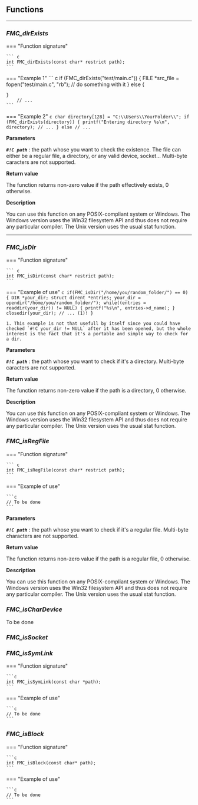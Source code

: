 ## Functions
---
<!-- ### File type checking -->

### _FMC\_dirExists_

=== "Function signature"

	``` c
	int FMC_dirExists(const char* restrict path); 
	```
=== "Example 1"
	``` c
	if (FMC_dirExists("test/main.c"))
	{
		FILE *src_file = fopen("test/main.c", "rb");
		// do something with it
	}
	else
	{
		
	}
		// ...
	```
=== "Example 2"
	``` c
	char directory[128] = "C:\\Users\\YourFolder\\";
	if (FMC_dirExists(directory))
	{
		printf("Entering directory %s\n", directory);
		// ...
	}
	else
		// ...
	```

**Parameters**

**_`#!C path`_** : the path whose you want to check the existence. The file can either be a regular file, a directory, or any valid device, socket... Multi-byte caracters are not supported.

**Return value** 

The function returns non-zero value if the path effectively exists, 0 otherwise.

**Description**

You can use this function on any POSIX-compliant system or Windows. The Windows version uses the Win32 filesystem API and thus does not require any particular compiler. The Unix version uses the usual stat function.

---

### _FMC\_isDir_

=== "Function signature"

	``` c 
	int FMC_isDir(const char* restrict path);
	```
=== "Example of use"
	```c
	if(FMC_isDir("/home/you/random_folder/") == 0) 
	{
		DIR *your_dir;
		struct dirent *entries;
		your_dir = opendir("/home/you/random_folder/");
		while((entries = readdir(your_dir)) != NULL)
		{
			printf("%s\n", entries->d_name);
		}
		closedir(your_dir);
		// ... (1)!
	}
	```

	1. This example is not that usefull by itself since you could have checked `#!C your_dir != NULL` after it has been opened, but the whole interest is the fact that it's a portable and simple way to check for a dir.


**Parameters**

**_`#!C path`_** : the path whose you want to check if it's a directory. Multi-byte caracters are not supported.

**Return value**

The function returns non-zero value if the path is a directory, 0 otherwise.

**Description**

You can use this function on any POSIX-compliant system or Windows. The Windows version uses the Win32 filesystem API and thus does not require any particular compiler. The Unix version uses the usual stat function.

### _FMC\_isRegFile_

=== "Function signature"

	``` c 
	int FMC_isRegFile(const char* restrict path);
	```
=== "Example of use"

	```c
	// To be done
	```

**Parameters**

**_`#!C path`_** : the path whose you want to check if it's a regular file. Multi-byte characters are not supported.

**Return value**

The function returns non-zero value if the path is a regular file, 0 otherwise.

**Description**

You can use this function on any POSIX-compliant system or Windows. The Windows version uses the Win32 filesystem API and thus does not require any particular compiler. The Unix version uses the usual stat function.

### _FMC\_isCharDevice_

To be done

### _FMC\_isSocket_

### _FMC\_isSymLink_

=== "Function signature"

    ```c
    int FMC_isSymLink(const char *path);
    ```
=== "Example of use"

    ```c
    // To be done
    ```

### _FMC\_isBlock_

=== "Function signature"

    ```c
    int FMC_isBlock(const char* path);
    ```
=== "Example of use"

    ```c
    // To be done
    ```
